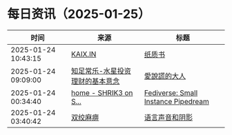 ﻿# 每日资讯（2025-01-25）

|时间|来源|标题|
|---|---|---|
|2025-01-24 10:43:15|[KAIX.IN](https://kaix.in/feed/)|[纸质书](https://kaix.in/2025/0124-books/)|
|2025-01-24 09:09:00|[知足常乐-水星投资理财的基本意念](http://mercurychong.blogspot.com/feeds/posts/default)|[愛說謊的大人](http://mercurychong.blogspot.com/2025/01/blog-post_24.html)|
|2025-01-24 00:34:40|[home - SHRIK3 on S...](https://shrik3.com/index.xml)|[Fediverse: Small Instance Pipedream](https://shrik3.com/post/www/small_fedi_pipedream/)|
|2025-01-24 03:40:42|[双绞麻痹](https://numb.tech/atom.xml)|[语言声音和阴影](https://numb.tech/2025/01/24/language-sound-shadow/)|
